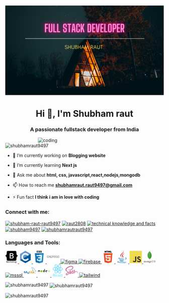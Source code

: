 ![logo](https://github.com/Shubhamraut9497/Shubhamraut9497/blob/main/believe%20in%20yourself%20(1).png)
<h1 align="center">Hi 👋, I'm Shubham raut</h1>
<h3 align="center">A passionate fullstack developer from India</h3>
<img align="right" alt="coding" width="400" src="https://media.tenor.com/YZPnGuPeZv8AAAAd/coding.gif"/>
<p align="left"> <img src="https://komarev.com/ghpvc/?username=shubhamraut9497&label=Profile%20views&color=0e75b6&style=flat" alt="shubhamraut9497" /> </p>

- 🔭 I’m currently working on **Blogging website**

- 🌱 I’m currently learning **Next js**

- 💬 Ask me about **html, css, javascript,react,nodejs,mongodb**

- 📫 How to reach me **shubhamraut.raut9497@gmail.com**

- ⚡ Fun fact **I think i am in love with coding**

<h3 align="left">Connect with me:</h3>
<p align="left">
<a href="https://linkedin.com/in/shubham-raut-raut9497" target="blank"><img align="center" src="https://raw.githubusercontent.com/rahuldkjain/github-profile-readme-generator/master/src/images/icons/Social/linked-in-alt.svg" alt="shubham-raut-raut9497" height="30" width="40" /></a>
<a href="https://instagram.com/raut2808" target="blank"><img align="center" src="https://raw.githubusercontent.com/rahuldkjain/github-profile-readme-generator/master/src/images/icons/Social/instagram.svg" alt="raut2808" height="30" width="40" /></a>
<a href="https://www.youtube.com/c/technical knowledge and facts" target="blank"><img align="center" src="https://raw.githubusercontent.com/rahuldkjain/github-profile-readme-generator/master/src/images/icons/Social/youtube.svg" alt="technical knowledge and facts" height="30" width="40" /></a>
<a href="https://www.leetcode.com/shubham9497" target="blank"><img align="center" src="https://raw.githubusercontent.com/rahuldkjain/github-profile-readme-generator/master/src/images/icons/Social/leet-code.svg" alt="shubham9497" height="30" width="40" /></a>
<a href="https://auth.geeksforgeeks.org/user/shubhamrautraut9497" target="blank"><img align="center" src="https://raw.githubusercontent.com/rahuldkjain/github-profile-readme-generator/master/src/images/icons/Social/geeks-for-geeks.svg" alt="shubhamrautraut9497" height="30" width="40" /></a>
</p>

<h3 align="left">Languages and Tools:</h3>
<p align="left"> <a href="https://getbootstrap.com" target="_blank" rel="noreferrer"> <img src="https://raw.githubusercontent.com/devicons/devicon/master/icons/bootstrap/bootstrap-plain-wordmark.svg" alt="bootstrap" width="40" height="40"/> </a> <a href="https://www.cprogramming.com/" target="_blank" rel="noreferrer"> <img src="https://raw.githubusercontent.com/devicons/devicon/master/icons/c/c-original.svg" alt="c" width="40" height="40"/> </a> <a href="https://www.w3schools.com/css/" target="_blank" rel="noreferrer"> <img src="https://raw.githubusercontent.com/devicons/devicon/master/icons/css3/css3-original-wordmark.svg" alt="css3" width="40" height="40"/> </a> <a href="https://expressjs.com" target="_blank" rel="noreferrer"> <img src="https://raw.githubusercontent.com/devicons/devicon/master/icons/express/express-original-wordmark.svg" alt="express" width="40" height="40"/> </a> <a href="https://www.figma.com/" target="_blank" rel="noreferrer"> <img src="https://www.vectorlogo.zone/logos/figma/figma-icon.svg" alt="figma" width="40" height="40"/> </a> <a href="https://firebase.google.com/" target="_blank" rel="noreferrer"> <img src="https://www.vectorlogo.zone/logos/firebase/firebase-icon.svg" alt="firebase" width="40" height="40"/> </a> <a href="https://www.w3.org/html/" target="_blank" rel="noreferrer"> <img src="https://raw.githubusercontent.com/devicons/devicon/master/icons/html5/html5-original-wordmark.svg" alt="html5" width="40" height="40"/> </a> <a href="https://www.java.com" target="_blank" rel="noreferrer"> <img src="https://raw.githubusercontent.com/devicons/devicon/master/icons/java/java-original.svg" alt="java" width="40" height="40"/> </a> <a href="https://developer.mozilla.org/en-US/docs/Web/JavaScript" target="_blank" rel="noreferrer"> <img src="https://raw.githubusercontent.com/devicons/devicon/master/icons/javascript/javascript-original.svg" alt="javascript" width="40" height="40"/> </a> <a href="https://www.mongodb.com/" target="_blank" rel="noreferrer"> <img src="https://raw.githubusercontent.com/devicons/devicon/master/icons/mongodb/mongodb-original-wordmark.svg" alt="mongodb" width="40" height="40"/> </a> <a href="https://www.microsoft.com/en-us/sql-server" target="_blank" rel="noreferrer"> <img src="https://www.svgrepo.com/show/303229/microsoft-sql-server-logo.svg" alt="mssql" width="40" height="40"/> </a> <a href="https://www.mysql.com/" target="_blank" rel="noreferrer"> <img src="https://raw.githubusercontent.com/devicons/devicon/master/icons/mysql/mysql-original-wordmark.svg" alt="mysql" width="40" height="40"/> </a> <a href="https://nodejs.org" target="_blank" rel="noreferrer"> <img src="https://raw.githubusercontent.com/devicons/devicon/master/icons/nodejs/nodejs-original-wordmark.svg" alt="nodejs" width="40" height="40"/> </a> <a href="https://reactjs.org/" target="_blank" rel="noreferrer"> <img src="https://raw.githubusercontent.com/devicons/devicon/master/icons/react/react-original-wordmark.svg" alt="react" width="40" height="40"/> </a> <a href="https://sass-lang.com" target="_blank" rel="noreferrer"> <img src="https://raw.githubusercontent.com/devicons/devicon/master/icons/sass/sass-original.svg" alt="sass" width="40" height="40"/> </a> <a href="https://tailwindcss.com/" target="_blank" rel="noreferrer"> <img src="https://www.vectorlogo.zone/logos/tailwindcss/tailwindcss-icon.svg" alt="tailwind" width="40" height="40"/> </a> </p>

<p><img align="left" src="https://github-readme-stats.vercel.app/api/top-langs?username=shubhamraut9497&show_icons=true&locale=en&layout=compact" alt="shubhamraut9497" /></p>

<p>&nbsp;<img align="center" src="https://github-readme-stats.vercel.app/api?username=shubhamraut9497&show_icons=true&locale=en" alt="shubhamraut9497" /></p>

<p><img align="center" src="https://github-readme-streak-stats.herokuapp.com/?user=shubhamraut9497&" alt="shubhamraut9497" /></p>
